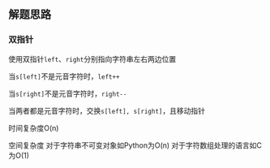 ## 解题思路

### 双指针

使用双指针`left`、`right`分别指向字符串左右两边位置

当`s[left]`不是元音字符时，`left++`

当`s[right]`不是元音字符时，`right--`

当两者都是元音字符时，交换`s[left], s[right]`，且移动指针

时间复杂度O(n) 

空间复杂度 对于字符串不可变对象如Python为O(n)  对于字符数组处理的语言如C为O(1)